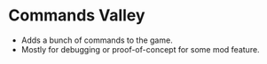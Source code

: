 # Commands Valley

- Adds a bunch of commands to the game.
- Mostly for debugging or proof-of-concept for some mod feature.